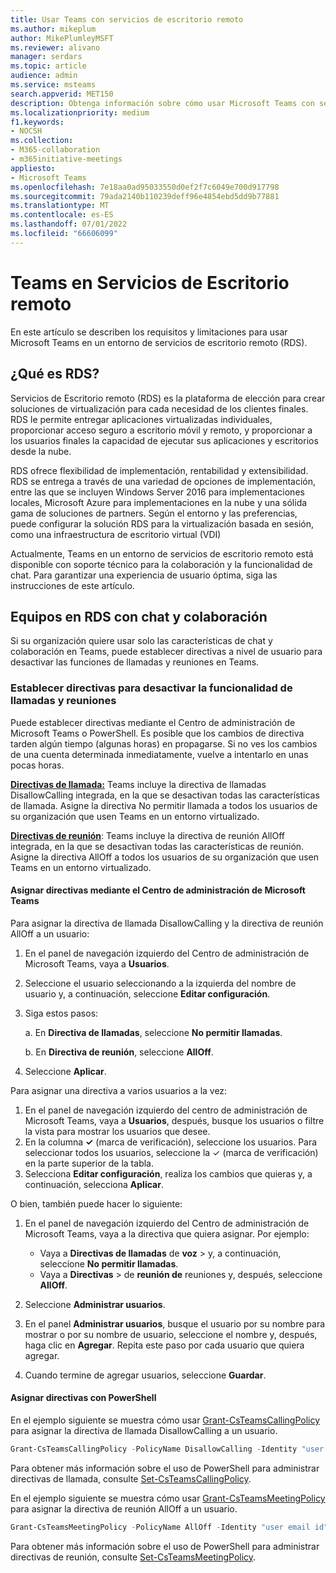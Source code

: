 ```yaml
---
title: Usar Teams con servicios de escritorio remoto
ms.author: mikeplum
author: MikePlumleyMSFT
ms.reviewer: alivano
manager: serdars
ms.topic: article
audience: admin
ms.service: msteams
search.appverid: MET150
description: Obtenga información sobre cómo usar Microsoft Teams con servicios de escritorio remoto.
ms.localizationpriority: medium
f1.keywords:
- NOCSH
ms.collection:
- M365-collaboration
- m365initiative-meetings
appliesto:
- Microsoft Teams
ms.openlocfilehash: 7e18aa0ad95033550d0ef2f7c6049e700d917798
ms.sourcegitcommit: 79ada2140b110239deff96e4854ebd5dd9b77881
ms.translationtype: MT
ms.contentlocale: es-ES
ms.lasthandoff: 07/01/2022
ms.locfileid: "66606099"
---
```

# <a name="teams-in-remote-desktop-services"></a>Teams en Servicios de Escritorio remoto

En este artículo se describen los requisitos y limitaciones para usar Microsoft Teams en un entorno de servicios de escritorio remoto (RDS).

## <a name="what-is-rds"></a>¿Qué es RDS?

Servicios de Escritorio remoto (RDS) es la plataforma de elección para crear soluciones de virtualización para cada necesidad de los clientes finales. RDS le permite entregar aplicaciones virtualizadas individuales, proporcionar acceso seguro a escritorio móvil y remoto, y proporcionar a los usuarios finales la capacidad de ejecutar sus aplicaciones y escritorios desde la nube.

RDS ofrece flexibilidad de implementación, rentabilidad y extensibilidad. RDS se entrega a través de una variedad de opciones de implementación, entre las que se incluyen Windows Server 2016 para implementaciones locales, Microsoft Azure para implementaciones en la nube y una sólida gama de soluciones de partners.
Según el entorno y las preferencias, puede configurar la solución RDS para la virtualización basada en sesión, como una infraestructura de escritorio virtual (VDI)

Actualmente, Teams en un entorno de servicios de escritorio remoto está disponible con soporte técnico para la colaboración y la funcionalidad de chat. Para garantizar una experiencia de usuario óptima, siga las instrucciones de este artículo.

## <a name="teams-on-rds-with-chat-and-collaboration"></a>Equipos en RDS con chat y colaboración

Si su organización quiere usar solo las características de chat y colaboración en Teams, puede establecer directivas a nivel de usuario para desactivar las funciones de llamadas y reuniones en Teams.

### <a name="set-policies-to-turn-off-calling-and-meeting-functionality"></a>Establecer directivas para desactivar la funcionalidad de llamadas y reuniones

Puede establecer directivas mediante el Centro de administración de Microsoft Teams o PowerShell. Es posible que los cambios de directiva tarden algún tiempo (algunas horas) en propagarse. Si no ves los cambios de una cuenta determinada inmediatamente, vuelve a intentarlo en unas pocas horas.

[**Directivas de llamada:**](teams-calling-policy.md) Teams incluye la directiva de llamadas DisallowCalling integrada, en la que se desactivan todas las características de llamada. Asigne la directiva No permitir llamada a todos los usuarios de su organización que usen Teams en un entorno virtualizado.

[**Directivas de reunión**](meeting-policies-overview.md): Teams incluye la directiva de reunión AllOff integrada, en la que se desactivan todas las características de reunión. Asigne la directiva AllOff a todos los usuarios de su organización que usen Teams en un entorno virtualizado.

#### <a name="assign-policies-using-the-microsoft-teams-admin-center"></a>Asignar directivas mediante el Centro de administración de Microsoft Teams

Para asignar la directiva de llamada DisallowCalling y la directiva de reunión AllOff a un usuario:

1. En el panel de navegación izquierdo del Centro de administración de Microsoft Teams, vaya a **Usuarios**.
2. Seleccione el usuario seleccionando a la izquierda del nombre de usuario y, a continuación, seleccione **Editar configuración**.
3. Siga estos pasos:

    a.  En **Directiva de llamadas**, seleccione **No permitir llamadas**.

    b.  En **Directiva de reunión**, seleccione **AllOff**.

4. Seleccione **Aplicar**.

Para asignar una directiva a varios usuarios a la vez:

1. En el panel de navegación izquierdo del centro de administración de Microsoft Teams, vaya a **Usuarios**, después, busque los usuarios o filtre la vista para mostrar los usuarios que desee.
2. En la columna **&#x2713;** (marca de verificación), seleccione los usuarios. Para seleccionar todos los usuarios, seleccione la &#x2713; (marca de verificación) en la parte superior de la tabla.
3. Selecciona **Editar configuración**, realiza los cambios que quieras y, a continuación, selecciona **Aplicar**.

O bien, también puede hacer lo siguiente:

1. En el panel de navegación izquierdo del Centro de administración de Microsoft Teams, vaya a la directiva que quiera asignar. Por ejemplo:

    - Vaya a **Directivas de llamadas** de **voz** >  y, a continuación, seleccione **No permitir llamadas**.
    - Vaya a **Directivas** >  de **reunión de** reuniones y, después, seleccione **AllOff**.

2. Seleccione **Administrar usuarios**.
3. En el panel **Administrar usuarios**, busque el usuario por su nombre para mostrar o por su nombre de usuario, seleccione el nombre y, después, haga clic en **Agregar**. Repita este paso por cada usuario que quiera agregar.
4. Cuando termine de agregar usuarios, seleccione **Guardar**.

#### <a name="assign-policies-using-powershell"></a>Asignar directivas con PowerShell

En el ejemplo siguiente se muestra cómo usar [Grant-CsTeamsCallingPolicy](/powershell/module/skype/grant-csteamscallingpolicy) para asignar la directiva de llamada DisallowCalling a un usuario.

```PowerShell
Grant-CsTeamsCallingPolicy -PolicyName DisallowCalling -Identity "user email id"
```

Para obtener más información sobre el uso de PowerShell para administrar directivas de llamada, consulte [Set-CsTeamsCallingPolicy](/powershell/module/skype/set-csteamscallingpolicy).

En el ejemplo siguiente se muestra cómo usar [Grant-CsTeamsMeetingPolicy](/powershell/module/skype/grant-csteamsmeetingpolicy) para asignar la directiva de reunión AllOff a un usuario.

```PowerShell
Grant-CsTeamsMeetingPolicy -PolicyName AllOff -Identity "user email id"
```

Para obtener más información sobre el uso de PowerShell para administrar directivas de reunión, consulte [Set-CsTeamsMeetingPolicy](/powershell/module/skype/set-csteamsmeetingpolicy).